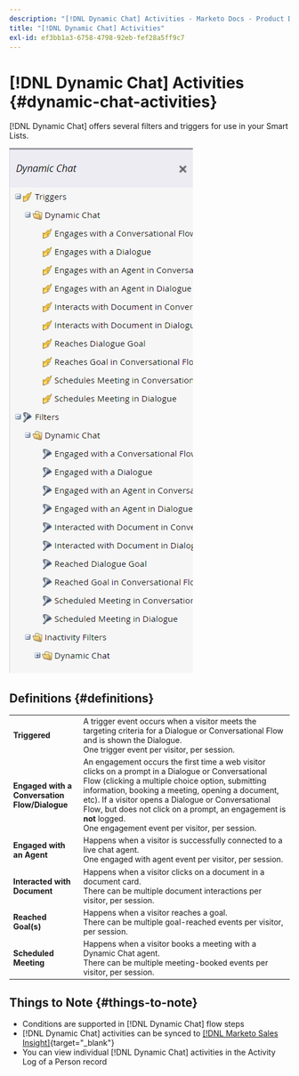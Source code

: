 ```yaml
---
description: "[!DNL Dynamic Chat] Activities - Marketo Docs - Product Documentation"
title: "[!DNL Dynamic Chat] Activities"
exl-id: ef3bb1a3-6758-4798-92eb-fef28a5ff9c7
---
```

# [!DNL Dynamic Chat] Activities {#dynamic-chat-activities}

[!DNL Dynamic Chat] offers several filters and triggers for use in your Smart Lists.

   ![](assets/dynamic-chat-activities-1.png)

## Definitions {#definitions}

<table>
<thead>
<tbody>
  <tr>
    <td style="width:25%"><b>Triggered</b></td>
    <td>A trigger event occurs when a visitor meets the targeting criteria for a Dialogue or Conversational Flow and is shown the Dialogue.
    <br>One trigger event per visitor, per session.</td>
  </tr>
  <tr>
    <td style="width:25%"><b>Engaged with a Conversation Flow/Dialogue</b></td>
    <td>An engagement occurs the first time a web visitor clicks on a prompt in a Dialogue or Conversational Flow (clicking a multiple choice option, submitting information, booking a meeting, opening a document, etc). If a visitor opens a Dialogue or Conversational Flow, but does not click on a prompt, an engagement is <b>not</b> logged. 
    <br>One engagement event per visitor, per session.</td>
  </tr>
   <tr>
    <td style="width:25%"><b>Engaged with an Agent</b></td>
    <td>Happens when a visitor is successfully connected to a live chat agent.
    <br>One engaged with agent event per visitor, per session.</td>
  </tr>
  <tr>
    <td style="width:25%"><b>Interacted with Document</b></td>
    <td>Happens when a visitor clicks on a document in a document card.
    <br>There can be multiple document interactions per visitor, per session.</td>
  </tr>
  <tr>
    <td style="width:25%"><b>Reached Goal(s)</b></td>
    <td>Happens when a visitor reaches a goal. <br>There can be multiple goal-reached events per visitor, per session.</td>
  </tr>
  <tr>
    <td style="width:25%"><b>Scheduled Meeting</b></td>
    <td>Happens when a visitor books a meeting with a Dynamic Chat agent.
    <br>There can be multiple meeting-booked events per visitor, per session.</td>
  </tr>
</tbody>
</table>

## Things to Note {#things-to-note}

* Conditions are supported in [!DNL Dynamic Chat] flow steps
* [!DNL Dynamic Chat] activities can be synced to [[!DNL Marketo Sales Insight]](/help/marketo/product-docs/marketo-sales-insight/msi-for-salesforce/features/dynamic-chat-integration.md){target="_blank"}
* You can view individual [!DNL Dynamic Chat] activities in the Activity Log of a Person record
